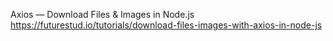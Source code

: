Axios — Download Files & Images in Node.js
https://futurestud.io/tutorials/download-files-images-with-axios-in-node-js
